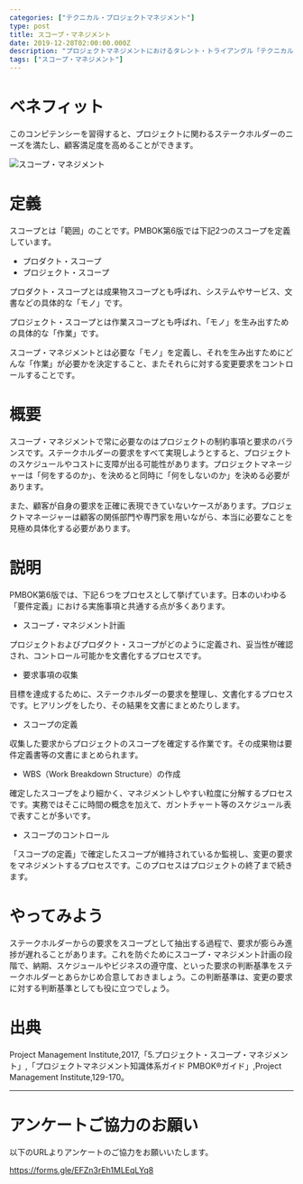 ```yaml
---
categories: ["テクニカル・プロジェクトマネジメント"]
type: post
title: スコープ・マネジメント
date: 2019-12-28T02:00:00.000Z
description: "プロジェクトマネジメントにおけるタレント・トライアングル「テクニカル・プロジェクトマネジメント」より、「スコープ・マネジメント」への理解を深めプロジェクト・マネジャーに必要とされるコンピテンシーを身に着けよう。"
tags: ["スコープ・マネジメント"]
---
```

# ベネフィット

このコンピテンシーを習得すると、プロジェクトに関わるステークホルダーのニーズを満たし、顧客満足度を高めることができます。

![スコープ・マネジメント](/img/スコープ・マネジメント.png "スコープ・マネジメント")

# 定義

スコープとは「範囲」のことです。PMBOK第6版では下記2つのスコープを定義しています。

* プロダクト・スコープ
* プロジェクト・スコープ

プロダクト・スコープとは成果物スコープとも呼ばれ、システムやサービス、文書などの具体的な「モノ」です。

プロジェクト・スコープとは作業スコープとも呼ばれ、「モノ」を生み出すための具体的な「作業」です。

スコープ・マネジメントとは必要な「モノ」を定義し、それを生み出すためにどんな「作業」が必要かを決定すること、またそれらに対する変更要求をコントロールすることです。

# 概要

スコープ・マネジメントで常に必要なのはプロジェクトの制約事項と要求のバランスです。ステークホルダーの要求をすべて実現しようとすると、プロジェクトのスケジュールやコストに支障が出る可能性があります。プロジェクトマネージャーは「何をするのか」、を決めると同時に「何をしないのか」を決める必要があります。

また、顧客が自身の要求を正確に表現できていないケースがあります。プロジェクトマネージャーは顧客の関係部門や専門家を用いながら、本当に必要なことを見極め具体化する必要があります。

# 説明

PMBOK第6版では、下記６つをプロセスとして挙げています。日本のいわゆる「要件定義」における実施事項と共通する点が多くあります。

* スコープ・マネジメント計画

プロジェクトおよびプロダクト・スコープがどのように定義され、妥当性が確認され、コントロール可能かを文書化するプロセスです。

* 要求事項の収集

目標を達成するために、ステークホルダーの要求を整理し、文書化するプロセスです。ヒアリングをしたり、その結果を文書にまとめたりします。

* スコープの定義

収集した要求からプロジェクトのスコープを確定する作業です。その成果物は要件定義書等の文書にまとめられます。

* WBS（Work Breakdown Structure）の作成

確定したスコープをより細かく、マネジメントしやすい粒度に分解するプロセスです。実務ではそこに時間の概念を加えて、ガントチャート等のスケジュール表で表すことが多いです。

* スコープのコントロール

「スコープの定義」で確定したスコープが維持されているか監視し、変更の要求をマネジメントするプロセスです。このプロセスはプロジェクトの終了まで続きます。

# やってみよう

ステークホルダーからの要求をスコープとして抽出する過程で、要求が膨らみ進捗が遅れることがあります。これを防ぐためにスコープ・マネジメント計画の段階で、納期、スケジュールやビジネスの遵守度、といった要求の判断基準をステークホルダーとあらかじめ合意しておきましょう。この判断基準は、変更の要求に対する判断基準としても役に立つでしょう。

# 出典

Project Management Institute,2017,「5.プロジェクト・スコープ・マネジメント」,「プロジェクトマネジメント知識体系ガイド PMBOK®ガイド」,Project Management Institute,129-170。

---

# アンケートご協力のお願い

以下のURLよりアンケートのご協力をお願いいたします。

https://forms.gle/EFZn3rEh1MLEqLYq8

